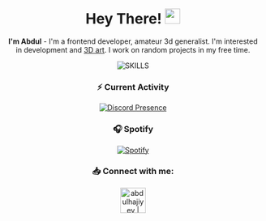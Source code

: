 <div align="center">

# Hey There! <img src="https://emojis.slackmojis.com/emojis/images/1531849430/4246/blob-sunglasses.gif?1531849430" width="30"/>
**I'm Abdul** - I'm a frontend developer, amateur 3d generalist. I'm interested in development and [3D art](https://www.artstation.com/abdulhajiyev). I work on random projects in my free time.

![SKILLS](https://skillicons.dev/icons?i=js,ts,html,css,nodejs,tailwind,react,remix,next,mongodb,postgres,docker,linux,git,vscode,figma&perline=8)<br/>

### ⚡ Current Activity
[![Discord Presence](https://lanyard.cnrad.dev/api/336087749981372416)](https://discord.com/users/336087749981372416)

<!-- GitHub Stats -->
<!--
### ⚡ GitHub Stats
![Abdul Hajiyev's GitHub Stats](https://github-readme-stats-hajiyev.vercel.app/api?username=abdulhajiyev&show_icons=true&hide_border=true&theme=nord)[](url)
-->

### 🎧 Spotify
[![Spotify](https://spotifnow.vercel.app/api/spotify)](https://open.spotify.com/user/7nlznwn7jdekvjkzzkp9m4nsy)

### 📥 Connect with me:
[<img height=50px alt="abdulhajiyev | LinkedIn" src="https://skillicons.dev/icons?i=linkedin" />][linkedin]

[linkedin]: https://linkedin.com/in/abdulhajiyev
</div>
